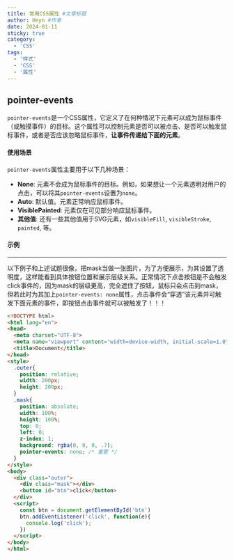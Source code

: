 ```yaml
---
title: 常用CSS属性 #文章标题
author: Heyn #作者
date: 2024-01-11
sticky: true
category:
  - 'CSS'
tags:
  - '样式'
  - 'CSS'
  - '属性'
---
```


## pointer-events

`pointer-events`是一个CSS属性，它定义了在何种情况下元素可以成为鼠标事件（或触摸事件）的目标。这个属性可以控制元素是否可以被点击、是否可以触发鼠标事件，或者是否应该忽略鼠标事件，**让事件传递给下面的元素**。

#### 使用场景

`pointer-events`属性主要用于以下几种场景：

- **None**: 元素不会成为鼠标事件的目标。例如，如果想让一个元素透明对用户的点击，可以将其`pointer-events`设置为`none`。
- **Auto**: 默认值。元素正常响应鼠标事件。
- **VisiblePainted**: 元素仅在可见部分响应鼠标事件。
- **其他值**: 还有一些其他值用于SVG元素，如`visibleFill`, `visibleStroke`, `painted`, 等。

#### 示例

------

以下例子和上述试题很像，把mask当做一张图片，为了方便展示，为其设置了透明度，这样能看到具体按钮位置和展示层级关系。正常情况下点击按钮是不会触发click事件的，因为mask的层级更高，完全遮住了按钮，鼠标只会点击到mask，但若此时为其加上`pointer-events: none`属性，点击事件会“穿透”该元素并可触发下面元素的事件，即按钮点击事件就可以被触发了！！！

```html
<!DOCTYPE html>
<html lang="en">
<head>
  <meta charset="UTF-8">
  <meta name="viewport" content="width=device-width, initial-scale=1.0">
  <title>Document</title>
</head>
<style>
  .outer{
    position: relative;
    width: 200px;
    height: 200px;
  }
  .mask{
    position: absolute;
    width: 100%;
    height: 100%;
    top: 0;
    left: 0;
    z-index: 1;
    background: rgba(0, 0, 0, .7);
    pointer-events: none; /* 重要 */
  }
</style>
<body>
  <div class="outer">
    <div class="mask"></div>
    <button id="btn">click</button>
  </div>
  <script>
    const btn = document.getElementById('btn')
    btn.addEventListener('click', function(e){
      console.log('click');
    })
  </script>
</body>
</html>
```